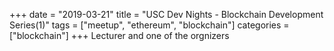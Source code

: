 +++ 
date = "2019-03-21"
title = "USC Dev Nights - Blockchain Development Series(1)"
tags = ["meetup", "ethereum", "blockchain"]
categories = ["blockchain"]
+++
Lecturer and one of the orgnizers